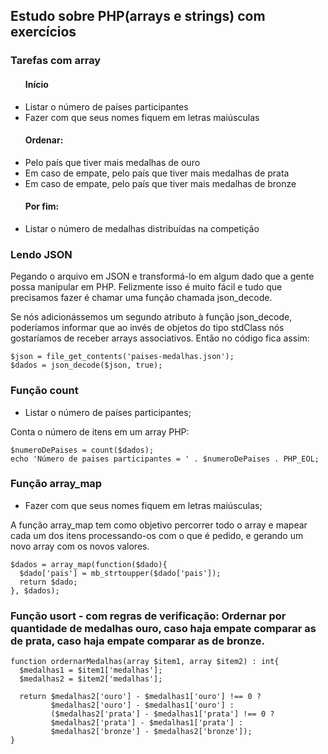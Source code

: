 ## Estudo sobre PHP(arrays e strings) com exercícios

### Tarefas com array

<ul>
  <h4>Início</h4>
  <li>Listar o número de países participantes</li>
  <li>Fazer com que seus nomes fiquem em letras maiúsculas</li>
  <h4>Ordenar:</h4>
  <li>Pelo país que tiver mais medalhas de ouro</li>
  <li>Em caso de empate, pelo país que tiver mais medalhas de prata</li>
  <li>Em caso de empate, pelo país que tiver mais medalhas de bronze</li>
  <h4>Por fim:</h4>
  <li>Listar o número de medalhas distribuídas na competição</li>
</ul>

### Lendo JSON

Pegando o arquivo em JSON e transformá-lo em algum dado que a gente possa manipular em PHP.
Felizmente isso é muito fácil e tudo que precisamos fazer é chamar uma função chamada json_decode.

Se nós adicionássemos um segundo atributo à função json_decode, poderíamos informar que ao invés de objetos do tipo stdClass nós gostaríamos de receber arrays associativos.
Então no código fica assim:

```
$json = file_get_contents('paises-medalhas.json');
$dados = json_decode($json, true);
```

### Função count

- Listar o número de países participantes;

Conta o número de itens em um array PHP:

```
$numeroDePaises = count($dados);
echo 'Número de paises participantes = ' . $numeroDePaises . PHP_EOL;
```
### Função array_map

- Fazer com que seus nomes fiquem em letras maiúsculas;

A função array_map tem como objetivo percorrer todo o array e mapear cada um dos itens processando-os com o que é pedido, e gerando um novo array com os novos valores.

```
$dados = array_map(function($dado){
  $dado['pais'] = mb_strtoupper($dado['pais']);
  return $dado;
}, $dados);
```

### Função usort - com regras de verificação: Ordernar por quantidade de medalhas ouro, caso haja empate comparar as de prata, caso haja empate comparar as de bronze.

```
function ordernarMedalhas(array $item1, array $item2) : int{
  $medalhas1 = $item1['medalhas'];
  $medalhas2 = $item2['medalhas'];

  return $medalhas2['ouro'] - $medalhas1['ouro'] !== 0 ?
         $medalhas2['ouro'] - $medalhas1['ouro'] :
         ($medalhas2['prata'] - $medalhas1['prata'] !== 0 ?
         $medalhas2['prata'] - $medalhas1['prata'] :
         $medalhas2['bronze'] - $medalhas2['bronze']);
}
```
